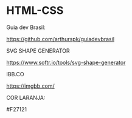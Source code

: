# HTML-CSS

Guia dev Brasil:

https://github.com/arthurspk/guiadevbrasil

SVG SHAPE GENERATOR

https://www.softr.io/tools/svg-shape-generator

IBB.CO

https://imgbb.com/

COR LARANJA:

#F27121
